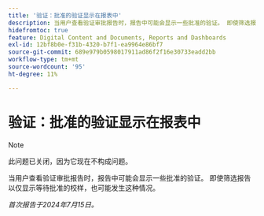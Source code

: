 ```yaml
---
title: '验证：批准的验证显示在报表中'
description: 当用户查看验证审批报告时，报告中可能会显示一些批准的验证。 即使筛选报告以仅显示等待批准的校样，也可能发生这种情况。
hidefromtoc: true
feature: Digital Content and Documents, Reports and Dashboards
exl-id: 12bf8b0e-f31b-4320-b7f1-ea9964e86bf7
source-git-commit: 689e979b0598017911ad86f2f16e30733eadd2bb
workflow-type: tm+mt
source-wordcount: '95'
ht-degree: 11%

---
```


# 验证：批准的验证显示在报表中

>[!NOTE]
>
>此问题已关闭，因为它现在不构成问题。

当用户查看验证审批报告时，报告中可能会显示一些批准的验证。 即使筛选报告以仅显示等待批准的校样，也可能发生这种情况。

_首次报告于2024年7月15日。_
